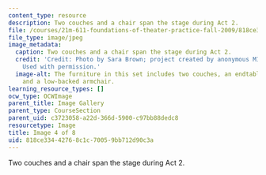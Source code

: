 ```yaml
---
content_type: resource
description: Two couches and a chair span the stage during Act 2.
file: /courses/21m-611-foundations-of-theater-practice-fall-2009/818ce33442768c1c70059bb712d90c3a_IMG_0581.jpg
file_type: image/jpeg
image_metadata:
  caption: Two couches and a chair span the stage during Act 2.
  credit: 'Credit: Photo by Sara Brown; project created by anonymous MIT students.
    Used with permission.'
  image-alt: The furniture in this set includes two couches, an endtable, a lamp,
    and a low-backed armchair.
learning_resource_types: []
ocw_type: OCWImage
parent_title: Image Gallery
parent_type: CourseSection
parent_uid: c3723058-a22d-366d-5900-c97bb88dedc8
resourcetype: Image
title: Image 4 of 8
uid: 818ce334-4276-8c1c-7005-9bb712d90c3a
---
```

Two couches and a chair span the stage during Act 2.

